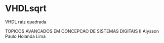 # VHDLsqrt
VHDL raiz quadrada 

TOPICOS AVANCADOS EM CONCEPCAO DE SISTEMAS DIGITAIS II
Alysson Paulo Holanda Lima
